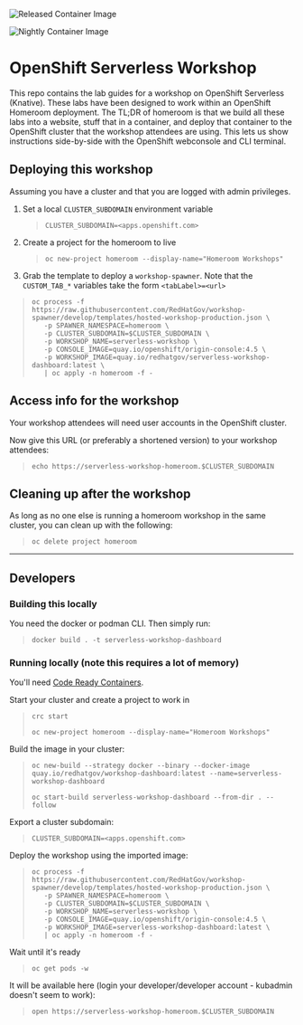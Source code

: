 ![Released Container Image](https://github.com/RedHatGov/serverless-workshop-dashboard/workflows/Released%20Container%20Image/badge.svg)

![Nightly Container Image](https://github.com/RedHatGov/serverless-workshop-dashboard/workflows/Nightly%20Container%20Image/badge.svg)


# OpenShift Serverless Workshop
This repo contains the lab guides for a workshop on OpenShift Serverless (Knative). These labs have been designed to work within an OpenShift Homeroom deployment. The TL;DR of homeroom is that we build all these labs into a website, stuff that in a container, and deploy that container to the OpenShift cluster that the workshop attendees are using. This lets us show instructions side-by-side with the OpenShift webconsole and CLI terminal.

## Deploying this workshop
Assuming you have a cluster and that you are logged with admin privileges.

1. Set a local `CLUSTER_SUBDOMAIN` environment variable
    > `CLUSTER_SUBDOMAIN=<apps.openshift.com>`

2. Create a project for the homeroom to live
    > `oc new-project homeroom --display-name="Homeroom Workshops"`

3. Grab the template to deploy a `workshop-spawner`. Note that the `CUSTOM_TAB_*` variables take the form `<tabLabel>=<url>`
> ```
> oc process -f https://raw.githubusercontent.com/RedHatGov/workshop-spawner/develop/templates/hosted-workshop-production.json \
>    -p SPAWNER_NAMESPACE=homeroom \
>    -p CLUSTER_SUBDOMAIN=$CLUSTER_SUBDOMAIN \
>    -p WORKSHOP_NAME=serverless-workshop \
>    -p CONSOLE_IMAGE=quay.io/openshift/origin-console:4.5 \
>    -p WORKSHOP_IMAGE=quay.io/redhatgov/serverless-workshop-dashboard:latest \
>    | oc apply -n homeroom -f -
> ```

## Access info for the workshop
Your workshop attendees will need user accounts in the OpenShift cluster.

Now give this URL (or preferably a shortened version) to your workshop attendees:
>`echo https://serverless-workshop-homeroom.$CLUSTER_SUBDOMAIN`

## Cleaning up after the workshop
As long as no one else is running a homeroom workshop in the same cluster, you can clean up with the following:
>`oc delete project homeroom`

---

## Developers
### Building this locally
You need the docker or podman CLI. Then simply run:
> `docker build . -t serverless-workshop-dashboard`

### Running locally (note this requires a lot of memory)
You'll need [Code Ready Containers](https://cloud.redhat.com/openshift/install/crc/installer-provisioned).

Start your cluster and create a project to work in
> `crc start`
> 
> `oc new-project homeroom --display-name="Homeroom Workshops"`

Build the image in your cluster: 
> `oc new-build --strategy docker --binary --docker-image quay.io/redhatgov/workshop-dashboard:latest --name=serverless-workshop-dashboard`
> 
> `oc start-build serverless-workshop-dashboard --from-dir . --follow`

Export a cluster subdomain:
> `CLUSTER_SUBDOMAIN=<apps.openshift.com>`

Deploy the workshop using the imported image:
> ```
> oc process -f https://raw.githubusercontent.com/RedHatGov/workshop-spawner/develop/templates/hosted-workshop-production.json \
>    -p SPAWNER_NAMESPACE=homeroom \
>    -p CLUSTER_SUBDOMAIN=$CLUSTER_SUBDOMAIN \
>    -p WORKSHOP_NAME=serverless-workshop \
>    -p CONSOLE_IMAGE=quay.io/openshift/origin-console:4.5 \
>    -p WORKSHOP_IMAGE=serverless-workshop-dashboard:latest \
>    | oc apply -n homeroom -f -
> ```

Wait until it's ready
> `oc get pods -w`

It will be available here (login your developer/developer account - kubadmin doesn't seem to work):
> `open https://serverless-workshop-homeroom.$CLUSTER_SUBDOMAIN`